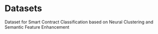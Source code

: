 # Datasets
Dataset for Smart Contract Classification based on Neural Clustering and Semantic Feature Enhancement
